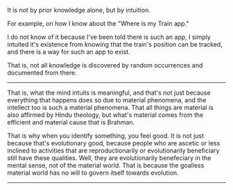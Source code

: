 It is not by prior knowledge alone, but by intuition.

For example, on how I know about the "Where is my Train app."

I do not know of it because I've been told there is such an app, I simply intuited it's existence from knowing that the train's position can be tracked, and there is a way for such an app to exist.

That is, not all knowledge is discovered by random occurrences and documented from there.

---

That is, what the mind intuits is meaningful, and that's not just because everything that happens does so due to material phenomena, and the intellect too is such a material phenomena. That all things are material is also affirmed by Hindu theology, but what's material comes from the efficient and material cause that is Brahman.

That is why when you identify something, you feel good. It is not just because that's evolutionary good, because people who are ascetic or less inclined to activities that are reproductionarily or evolutionarily beneficiary still have these qualities. Well, they are evolutionarily benefeciary in the mental sense, not of the material world. That is because the goalless material world has no will to govern itself towards evolution.

---


